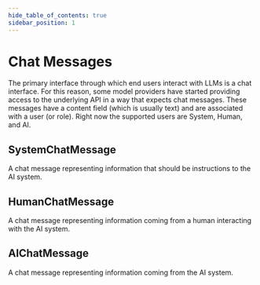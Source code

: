 ```yaml
---
hide_table_of_contents: true
sidebar_position: 1
---
```


# Chat Messages

The primary interface through which end users interact with LLMs is a chat interface. For this reason, some model providers have started providing access to the underlying API in a way that expects chat messages. These messages have a content field (which is usually text) and are associated with a user (or role). Right now the supported users are System, Human, and AI.

## SystemChatMessage

A chat message representing information that should be instructions to the AI system.

## HumanChatMessage

A chat message representing information coming from a human interacting with the AI system.

## AIChatMessage

A chat message representing information coming from the AI system.

